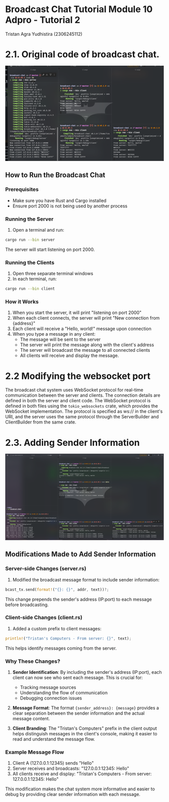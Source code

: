 # Broadcast Chat Tutorial Module 10 Adpro - Tutorial 2

Tristan Agra Yudhistira (2306245112)

# 2.1. Original code of broadcast chat.

![alt text](public/2-1.png)

## How to Run the Broadcast Chat

### Prerequisites

- Make sure you have Rust and Cargo installed
- Ensure port 2000 is not being used by another process

### Running the Server

1. Open a terminal and run:

```bash
cargo run --bin server
```

The server will start listening on port 2000.

### Running the Clients

1. Open three separate terminal windows
2. In each terminal, run:

```bash
cargo run --bin client
```

### How it Works

1. When you start the server, it will print "listening on port 2000"
2. When each client connects, the server will print "New connection from {address}"
3. Each client will receive a "Hello, world!" message upon connection
4. When you type a message in any client:
   - The message will be sent to the server
   - The server will print the message along with the client's address
   - The server will broadcast the message to all connected clients
   - All clients will receive and display the message.

# 2.2 Modifying the websocket port

The broadcast chat system uses WebSocket protocol for real-time communication between the server and clients. The connection details are defined in both the server and client code. The WebSocket protocol is defined in both files using the `tokio_websockets` crate, which provides the WebSocket implementation. The protocol is specified as ws:// in the client's URI, and the server uses the same protocol through the ServerBuilder and ClientBuilder from the same crate.

# 2.3. Adding Sender Information

![alt text](public/2-3.png)

## Modifications Made to Add Sender Information

### Server-side Changes (server.rs)

1. Modified the broadcast message format to include sender information:

```rust
bcast_tx.send(format!("{}: {}", addr, text))?;
```

This change prepends the sender's address (IP:port) to each message before broadcasting.

### Client-side Changes (client.rs)

1. Added a custom prefix to client messages:

```rust
println!("Tristan's Computers - From server: {}", text);
```

This helps identify messages coming from the server.

### Why These Changes?

1. **Sender Identification**: By including the sender's address (IP:port), each client can now see who sent each message. This is crucial for:

   - Tracking message sources
   - Understanding the flow of communication
   - Debugging connection issues

2. **Message Format**: The format `{sender_address}: {message}` provides a clear separation between the sender information and the actual message content.

3. **Client Branding**: The "Tristan's Computers" prefix in the client output helps distinguish messages in the client's console, making it easier to read and understand the message flow.

### Example Message Flow

1. Client A (127.0.0.1:12345) sends "Hello"
2. Server receives and broadcasts: "127.0.0.1:12345: Hello"
3. All clients receive and display: "Tristan's Computers - From server: 127.0.0.1:12345: Hello"

This modification makes the chat system more informative and easier to debug by providing clear sender information with each message.
